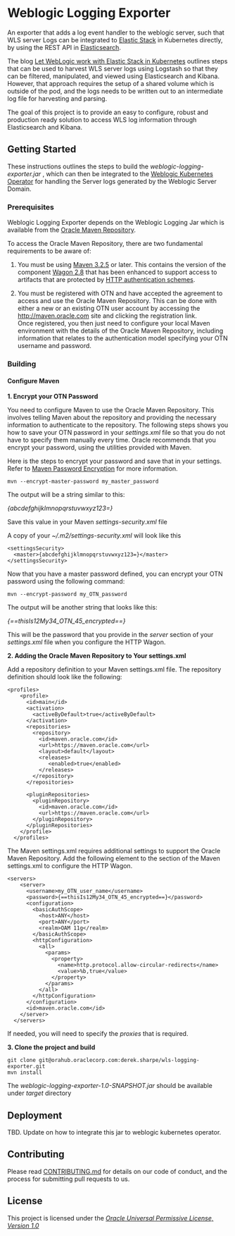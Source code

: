 # Weblogic Logging Exporter

An exporter that adds a log event handler to the weblogic server, such that WLS server Logs can be integrated to  [Elastic Stack](https://www.elastic.co/products) in Kubernetes directly,  by using the REST API in [Elasticsearch](https://www.elastic.co/products/elasticsearch).  

The blog [Let WebLogic work with Elastic Stack in Kubernetes](https://blogs.oracle.com/weblogicserver/let-weblogic-work-with-elk-in-kubernetes) outlines steps that can be used to harvest WLS server logs using Logstash so  that they can be filtered, manipulated, and viewed using Elasticsearch and Kibana. 
However, that approach requires the setup of a shared volume which is outside of the pod, and the logs needs to be written out to an intermediate log file for harvesting and parsing.

The goal of this project is to provide an easy to configure, robust and production ready solution to access WLS log information through Elasticsearch and Kibana.

## Getting Started

These instructions outlines the steps to build the _weblogic-logging-exporter.jar_ , which can then be integrated to the [Weblogic Kubernetes Operator](https://github.com/oracle/weblogic-kubernetes-operator/) for handling the Server logs generated by the Weblogic Server Domain. 

### Prerequisites

Weblogic Logging Exporter depends on the Weblogic Logging Jar which is available from the [ Oracle Maven Repository](http://maven.oracle.com/).

To access the Oracle Maven Repository, there are two fundamental requirements to be aware of:

1. You must be using [Maven 3.2.5](http://maven.apache.org/docs/3.2.5/release-notes.html) or later.  This contains the version of the component [Wagon 2.8](http://maven.apache.org/wagon/) that has been enhanced to support access to artifacts that are protected by [HTTP authentication schemes](https://issues.apache.org/jira/projects/WAGON/issues/WAGON-422).

2. You must be registered with OTN and have accepted the agreement to access and use the Oracle Maven Repository.  This can be done with either a new or an existing OTN user account by accessing the http://maven.oracle.com site and clicking the registration link.  
Once registered, you then just need to configure your local Maven environment with the details of the Oracle Maven Repository, including information that relates to the authentication model specifying your OTN username and password.

### Building
#### Configure Maven

**1. Encrypt your OTN Password**

You need to configure Maven to use the Oracle Maven Repository. This involves telling Maven about the repository and providing the necessary information to authenticate to the repository.
The following steps shows you how to save your OTN password in your _settings.xml_ file so  that you do not have to specify them manually every time.
Oracle recommends that you encrypt your password, using the utilities provided with Maven.

Here is the steps to encrypt your password and save that in your settings.   Refer to [Maven Password Encryption](http://maven.apache.org/guides/mini/guide-encryption.html) for more information.

```
mvn --encrypt-master-password my_master_password

```
The output will be a string similar to this:  

_{abcdefghijklmnopqrstuvwxyz123=}_ 

Save this value in your Maven _settings-security.xml_ file 

A copy of your _~/.m2/settings-security.xml_  will look like this
```
<settingsSecurity>
  <master>{abcdefghijklmnopqrstuvwxyz123=}</master>
</settingsSecurity>
```

Now that you have a master password defined, you can encrypt your OTN password using the following command:
```
mvn --encrypt-password my_OTN_password
```
The output will be another string that looks like this:  

_{==thisIs12My34_OTN_45_encrypted==}_

This will be the password that you provide in the _server_ section of your _settings.xml_ file when you configure the HTTP Wagon.  

**2. Adding the Oracle Maven Repository to Your settings.xml**

Add a repository definition to your Maven settings.xml file. The repository definition should look like the following:

``` 
<profiles>
    <profile>
      <id>main</id>
      <activation>
        <activeByDefault>true</activeByDefault>
      </activation>
      <repositories>
        <repository>
          <id>maven.oracle.com</id>
          <url>https://maven.oracle.com</url>
          <layout>default</layout>
          <releases>
             <enabled>true</enabled>
          </releases>
        </repository>
      </repositories>

      <pluginRepositories>
        <pluginRepository>
          <id>maven.oracle.com</id>
          <url>https://maven.oracle.com</url>
        </pluginRepository>
      </pluginRepositories>
    </profile>
  </profiles>
```

The Maven settings.xml requires additional settings to support the Oracle Maven Repository. 
Add the following _<server>_ element to the _<servers>_ section of the Maven settings.xml to configure the HTTP Wagon.
```
<servers>
    <server>
      <username>my_OTN_user_name</username>
      <password>{==thisIs12My34_OTN_45_encrypted==}</password>
      <configuration>
        <basicAuthScope>
          <host>ANY</host>
          <port>ANY</port>
          <realm>OAM 11g</realm>
        </basicAuthScope>
        <httpConfiguration>
          <all>
            <params>
              <property>
                <name>http.protocol.allow-circular-redirects</name>
                <value>%b,true</value>
              </property>
            </params>
          </all>
        </httpConfiguration>
      </configuration>
      <id>maven.oracle.com</id>
    </server>
  </servers>
```

If needed, you will need to specify the _proxies_ that is required. 

**3. Clone the project and build**
```
git clone git@orahub.oraclecorp.com:derek.sharpe/wls-logging-exporter.git
mvn install
```

The _weblogic-logging-exporter-1.0-SNAPSHOT.jar_ should be available under _target_ directory 

## Deployment

TBD.  Update on how to integrate this jar to weblogic kubernetes operator.

## Contributing

Please read [CONTRIBUTING.md](https://gist.github.com/PurpleBooth/b24679402957c63ec426) for details on our code of conduct, and the process for submitting pull requests to us.


## License

This project is licensed under the [_Oracle Universal Permissive License, Version 1.0_](http://oss.oracle.com/licenses/upl)
